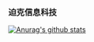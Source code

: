 ### 迫克信息科技

[![Anurag's github stats](https://github-readme-stats.vercel.app/api?username=yujintang)](https://github.com/anuraghazra/github-readme-stats)

